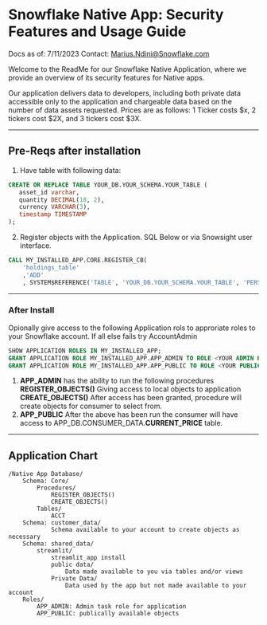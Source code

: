 # Snowflake Native App: Security Features and Usage Guide
Docs as of: 7/11/2023
Contact: Marius.Ndini@Snowflake.com

Welcome to the ReadMe for our Snowflake Native Application, where we provide an overview of its security features for Native apps.

Our application delivers data to developers, including both private data accessible only to the application and chargeable data based on the number of data assets requested. Prices are as follows: 1 Ticker costs $x, 2 tickers cost $2X, and 3 tickers cost $3X.





---

## Pre-Reqs after installation
1) Have table with following data:
```SQL
CREATE OR REPLACE TABLE YOUR_DB.YOUR_SCHEMA.YOUR_TABLE (
   asset_id varchar,
   quantity DECIMAL(18, 2),
   currency VARCHAR(3),
   timestamp TIMESTAMP
);
```

2) Register objects with the Application. SQL Below or via Snowsight user interface. 

```SQL
CALL MY_INSTALLED_APP.CORE.REGISTER_CB(
    'holdings_table'
    ,'ADD'
    , SYSTEM$REFERENCE('TABLE', 'YOUR_DB.YOUR_SCHEMA.YOUR_TABLE', 'PERSISTENT', 'SELECT') );

```

---

### After Install
Opionally give access to the following Application rols to approriate roles to your Snowflake account. 
If all else fails try AccountAdmin

```SQL
SHOW APPLICATION ROLES IN MY_INSTALLED_APP;
GRANT APPLICATION ROLE MY_INSTALLED_APP.APP_ADMIN TO ROLE <YOUR ADMIN ROLE>;
GRANT APPLICATION ROLE MY_INSTALLED_APP.APP_PUBLIC TO ROLE <YOUR PUBLIC/USER ROLE>;
```

1) **APP_ADMIN** has the ability to run the following procedures
    **REGISTER_OBJECTS()** Giving access to local objects to application
    **CREATE_OBJECTS()** After access has been granted, procedure will create objects for consumer to select from.
2) **APP_PUBLIC** After the above has been run the consumer will have access to APP_DB.CONSUMER_DATA.**CURRENT_PRICE** table. 

---

## Application Chart
    /Native App Database/
        Schema: Core/
            Procedures/
                REGISTER_OBJECTS()
                CREATE_OBJECTS()
            Tables/
                ACCT
        Schema: customer_data/
                Schema available to your account to create objects as necessary
        Schema: shared_data/
            streamlit/
                streamlit_app install
                public data/
                    Data made available to you via tables and/or views
                Private Data/
                    Data used by the app but not made available to your account
        Roles/
            APP_ADMIN: Admin task role for application
            APP_PUBLIC: publically available objects
        
        


